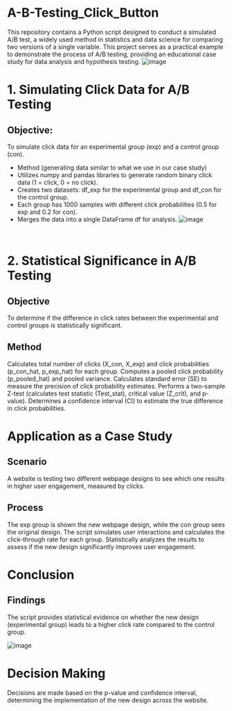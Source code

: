 # A-B-Testing_Click_Button
This repository contains a Python script designed to conduct a simulated A/B test, a widely used method in statistics and data science for comparing two versions of a single variable. This project serves as a practical example to demonstrate the process of A/B testing, providing an educational case study for data analysis and hypothesis testing.
![image](https://github.com/NamanJain1296/A-B-Testing_Click_Button/assets/113998224/3905e268-1e92-44fa-aa29-207fb4dffb8c)
<br/>
# 1. Simulating Click Data for A/B Testing
## Objective:
To simulate click data for an experimental group (exp) and a control group (con).

- Method (generating data similar to what we use in our case study)
- Utilizes numpy and pandas libraries to generate random binary click data (1 = click, 0 = no click).
- Creates two datasets: df_exp for the experimental group and df_con for the control group.
- Each group has 1000 samples with different click probabilities (0.5 for exp and 0.2 for con).
- Merges the data into a single DataFrame df for analysis.
  ![image](https://github.com/NamanJain1296/A-B-Testing_Click_Button/assets/113998224/16033806-b6e7-471a-89ef-b8050d862f63)
<br/>

# 2. Statistical Significance in A/B Testing
## Objective
To determine if the difference in click rates between the experimental and control groups is statistically significant.

## Method
Calculates total number of clicks (X_con, X_exp) and click probabilities (p_con_hat, p_exp_hat) for each group.
Computes a pooled click probability (p_pooled_hat) and pooled variance.
Calculates standard error (SE) to measure the precision of click probability estimates.
Performs a two-sample Z-test (calculates test statistic (Test_stat), critical value (Z_crit), and p-value).
Determines a confidence interval (CI) to estimate the true difference in click probabilities.
<br/>
# Application as a Case Study
## Scenario
A website is testing two different webpage designs to see which one results in higher user engagement, measured by clicks.

## Process
The exp group is shown the new webpage design, while the con group sees the original design.
The script simulates user interactions and calculates the click-through rate for each group.
Statistically analyzes the results to assess if the new design significantly improves user engagement.
<br/>
# Conclusion
## Findings
The script provides statistical evidence on whether the new design (experimental group) leads to a higher click rate compared to the control group.

![image](https://github.com/NamanJain1296/A-B-Testing_Click_Button/assets/113998224/363ec577-0052-4a34-a91d-7c2024637e40)
<br/>
# Decision Making
Decisions are made based on the p-value and confidence interval, determining the implementation of the new design across the website.
